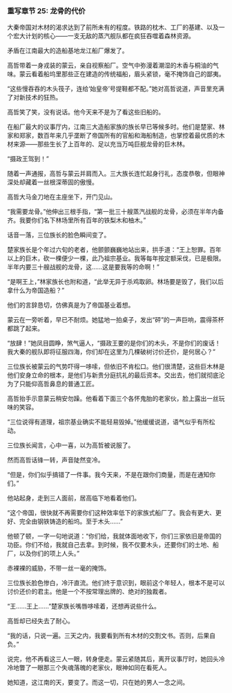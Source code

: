 ### **重写章节 25: 龙骨的代价**

大秦帝国对木材的渴求达到了前所未有的程度。铁路的枕木、工厂的基建、以及一个宏大计划的核心——一支无敌的蒸汽舰队都在疯狂吞噬着森林资源。

矛盾在江南最大的造船基地龙江船厂爆发了。

高哲带着一身戎装的蒙云，亲自视察船厂。空气中弥漫着潮湿的木香与桐油的气味。蒙云看着船坞里那些正在建造的传统福船，眉头紧锁，毫不掩饰自己的鄙夷。

“这些慢吞吞的木头筏子，连给‘始皇帝’号提鞋都不配。”她对高哲说道，声音里充满了对新技术的狂热。

高哲笑了笑，没有说话。他今天来不是为了看这些旧船的。

在船厂最大的议事厅内，江南三大造船家族的族长早已等候多时。他们是楚家、林家和郑家，数百年来几乎垄断了帝国所有的官船和海船制造，也掌控着最优质的木材来源——那些生长了上百年的、足以充当万吨巨舰龙骨的巨木林。

“摄政王驾到！”

随着一声通报，高哲与蒙云并肩而入。三大族长连忙起身行礼，态度恭敬，但眼神深处却藏着一丝根深蒂固的傲慢。

高哲大马金刀地在主座坐下，开门见山。

“我需要龙骨。”他伸出三根手指，“第一批三十艘蒸汽战舰的龙骨，必须在半年内备齐。我要你们名下林场里所有百年的铁梨木和柚木。”

话音一落，三位族长的脸色瞬间变了。

楚家族长是个年过六旬的老者，他颤颤巍巍地站出来，拱手道：“王上恕罪。百年以上的巨木，砍一棵便少一棵，此乃祖宗基业。我等每年按定额采伐，已是极限。半年内要三十艘战舰的龙骨，这……这是要我等的命啊！”

“是啊王上，”林家族长也附和道，“此举无异于杀鸡取卵。林场要是毁了，我们以后拿什么为帝国造船？”

他们的言辞恳切，仿佛真是为了帝国基业着想。

蒙云在一旁听着，早已不耐烦。她猛地一拍桌子，发出“砰”的一声巨响，震得茶杯都跳了起来。

“放肆！”她凤目圆睁，煞气逼人，“摄政王要的是你们的木头，不是你们的废话！我大秦的舰队即将征服四海，你们却在这里为几棵破树讨价还价，是何居心？”

三位族长被蒙云的气势吓得一哆嗦，但依旧不肯松口。他们很清楚，这些巨木林是他们安身立命的根本，是他们与新贵分庭抗礼的最后资本。交出去，他们就彻底沦为了只能仰高哲鼻息的普通工匠。

高哲抬手示意蒙云稍安勿躁。他看着下面三个各怀鬼胎的老家伙，脸上露出一丝玩味的笑容。

“三位说得有道理，祖宗基业确实不能轻易毁掉。”他缓缓说道，语气似乎有所松动。

三位族长闻言，心中一喜，以为高哲被说服了。

然而高哲话锋一转，声音陡然变冷。

“但是，你们似乎搞错了一件事。我今天来，不是在跟你们商量，而是在通知你们。”

他站起身，走到三人面前，居高临下地看着他们。

“这个帝国，很快就不再需要你们这种效率低下的家族式船厂了。我会有更大、更好、完全由钢铁铸造的船坞。至于木头……”

他顿了顿，一字一句地说道：“你们给，我就体面地收下，你们三家依旧是帝国的功臣。你们不给，我就自己去拿。到时候，我不仅要木头，还要你们的土地、船厂，以及你们的项上人头。”

赤裸裸的威胁，不带一丝一毫的掩饰。

三位族长脸色惨白，冷汗直流。他们终于意识到，眼前这个年轻人，根本不是可以讨价还价的君主。他是一个不按常理出牌的、绝对的独裁者。

“王……王上……”楚家族长嘴唇哆嗦着，还想再说些什么。

高哲却已经失去了耐心。

“我的话，只说一遍。三天之内，我要看到所有木材的交割文书。否则，后果自负。”

说完，他不再看这三人一眼，转身便走。蒙云紧随其后，离开议事厅时，她回头冷冷地瞥了一眼那三个失魂落魄的老家伙，眼神如同在看死人。

她知道，这江南的天，要变了。而这一切，只在她的男人一念之间。